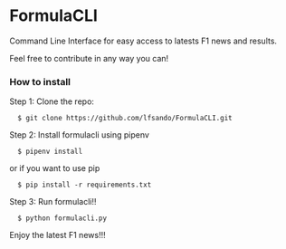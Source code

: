# FormulaCLI
Command Line Interface for easy access to latests F1 news and results. 

Feel free to contribute in any way you can!

### How to install


Step 1: Clone the repo:
```console
  $ git clone https://github.com/lfsando/FormulaCLI.git
```

Step 2: Install formulacli using pipenv
```console
  $ pipenv install
```
or if you want to use pip
```console
  $ pip install -r requirements.txt
```

Step 3: Run formulacli!!
```console
  $ python formulacli.py
```
Enjoy the latest F1 news!!!
